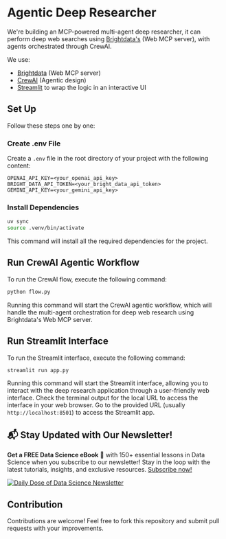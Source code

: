 # Agentic Deep Researcher

We're building an MCP-powered multi-agent deep researcher, it can perform deep web searches using [Brightdata's](https://brightdata.com/ai/mcp-server) (Web MCP server), with agents orchestrated through CrewAI.

We use:

- [Brightdata](https://brightdata.com/ai/mcp-server) (Web MCP server)
- [CrewAI](https://docs.crewai.com/) (Agentic design)
- [Streamlit](https://streamlit.io/) to wrap the logic in an interactive UI

## Set Up

Follow these steps one by one:

### Create .env File

Create a `.env` file in the root directory of your project with the following content:

```env
OPENAI_API_KEY=<your_openai_api_key>
BRIGHT_DATA_API_TOKEN=<your_bright_data_api_token>
GEMINI_API_KEY=<your_gemini_api_key>
```

### Install Dependencies

```bash
uv sync
source .venv/bin/activate
```

This command will install all the required dependencies for the project.

## Run CrewAI Agentic Workflow

To run the CrewAI flow, execute the following command:

```bash
python flow.py
```

Running this command will start the CrewAI agentic workflow, which will handle the multi-agent orchestration for deep web research using Brightdata's Web MCP server.

## Run Streamlit Interface

To run the Streamlit interface, execute the following command:

```bash
streamlit run app.py
```

Running this command will start the Streamlit interface, allowing you to interact with the deep research application through a user-friendly web interface. Check the terminal output for the local URL to access the interface in your web browser. Go to the provided URL (usually `http://localhost:8501`) to access the Streamlit app.

## 📬 Stay Updated with Our Newsletter!

**Get a FREE Data Science eBook** 📖 with 150+ essential lessons in Data Science when you subscribe to our newsletter! Stay in the loop with the latest tutorials, insights, and exclusive resources. [Subscribe now!](https://join.dailydoseofds.com)

[![Daily Dose of Data Science Newsletter](https://github.com/patchy631/ai-engineering/blob/main/resources/join_ddods.png)](https://join.dailydoseofds.com)

## Contribution

Contributions are welcome! Feel free to fork this repository and submit pull requests with your improvements.
